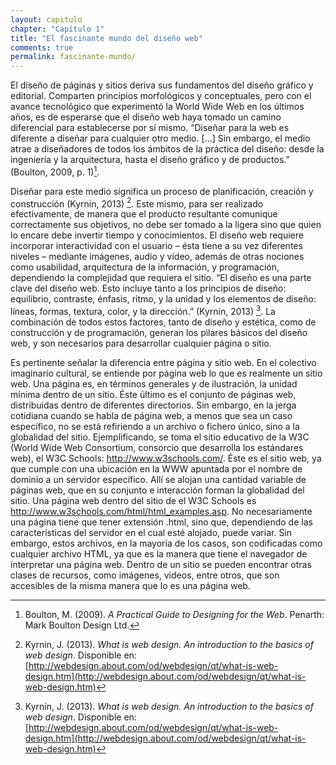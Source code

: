 ```yaml
---
layout: capitulo
chapter: "Capítulo 1"
title: "El fascinante mundo del diseño web"
comments: true
permalink: fascinante-mundo/
---
```


El diseño de páginas y sitios deriva sus fundamentos del diseño gráfico y editorial. Comparten principios morfológicos y conceptuales, pero con el avance tecnológico que experimentó la World Wide Web en los últimos años, es de esperarse que el diseño web haya tomado un camino diferencial para establecerse por sí mismo. “Diseñar para la web es diferente a diseñar para cualquier otro medio. […] Sin embargo, el medio atrae a diseñadores de todos los ámbitos de la práctica del diseño: desde la ingeniería y la arquitectura, hasta el diseño gráfico y de productos.” (Boulton, 2009, p. 1)[^fn-boulton_2009].

Diseñar para este medio significa un proceso de planificación, creación y construcción (Kyrnin, 2013) [^fn-kyrnin_2013]. Este mismo, para ser realizado efectivamente, de manera que el producto resultante comunique correctamente sus objetivos, no debe ser tomado a la ligera sino que quien lo encare debe invertir tiempo y conocimientos. El diseño web requiere incorporar interactividad con el usuario – ésta tiene a su vez diferentes niveles – mediante imágenes, audio y video, además de otras nociones como usabilidad, arquitectura de la información, y programación, dependiendo la complejidad que requiera el sitio. “El diseño es una parte clave del diseño web. Esto incluye tanto a los principios de diseño: equilibrio, contraste, énfasis, ritmo, y la unidad y los elementos de diseño: líneas, formas, textura, color, y la dirección.” (Kyrnin, 2013) [^fn-kyrnin_2013]. La combinación de todos estos factores, tanto de diseño y estética, como de construcción y de programación, generan los pilares básicos del diseño web, y son necesarios para desarrollar cualquier página o sitio.

Es pertinente señalar la diferencia entre página y sitio web. En el colectivo imaginario cultural, se entiende por página web lo que es realmente un sitio web. Una página es, en términos generales y de ilustración, la unidad mínima dentro de un sitio. Éste último es el conjunto de páginas web, distribuidas dentro de diferentes directorios. Sin embargo, en la jerga cotidiana cuando se habla de página web, a menos que sea un caso específico, no se está refiriendo a un archivo o fichero único, sino a la globalidad del sitio. Ejemplificando, se toma el sitio educativo de la W3C (World Wide Web Consortium, consorcio que desarrolla los estándares web), el W3C Schools: http://www.w3schools.com/. Éste es el sitio web, ya que cumple con una ubicación en la WWW apuntada por el nombre de dominio a un servidor específico. Allí se alojan una cantidad variable de páginas web, que en su conjunto e interacción forman la globalidad del sitio. Una página web dentro del sitio de el W3C Schools es http://www.w3schools.com/html/html_examples.asp. No necesariamente una página tiene que tener extensión .html, sino que, dependiendo de las características del servidor en el cual esté alojado, puede variar. Sin embargo, estos archivos, en la mayoría de los casos, son codificadas como cualquier archivo HTML, ya que es la manera que tiene el navegador de interpretar una página web. Dentro de un sitio se pueden encontrar otras clases de recursos, como imágenes, videos, entre otros, que son accesibles de la misma manera que lo es una página web.

[^fn-boulton_2009]: Boulton, M. (2009). _A Practical Guide to Designing for the Web_. Penarth: Mark Boulton Design Ltd.
[^fn-kyrnin_2013]: Kyrnin, J. (2013). _What is web design. An introduction to the basics of web design_. Disponible en: [http://webdesign.about.com/od/webdesign/qt/what-is-web-design.htm](http://webdesign.about.com/od/webdesign/qt/what-is-web-design.htm)
